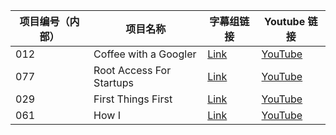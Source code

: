 






| 项目编号（内部） | 项目名称 | 字幕组链接 | Youtube 链接  |
| ---- | ---- | ---- | ---- |
|  012 | Coffee with a Googler  | [Link](/Startup/012-Coffee-With-A-Googler/index.html) | [YouTube](https://www.youtube.com/playlist?list=PLOU2XLYxmsIJP13VD_Cg8qS5g2bKWTaYx) |
|  077 | Root Access For Startups   | [Link](/Startup/077-Root-Access-For-Startups/index.html) | [YouTube](https://www.youtube.com/playlist?list=PLOU2XLYxmsILjw2c4ImxWXvi4vPrLCjYv) |
|  029 | First Things First   | [Link](/Startup/029-First-Things-First/index.html) | [YouTube](https://www.youtube.com/playlist?list=PLOU2XLYxmsIK4Kyt5EY-iJY3c7YsSNC8i) |
|  061 | How I   | [Link](/Startup/061-How-I/index.html) | [YouTube](https://www.youtube.com/playlist?list=PLOU2XLYxmsIIxexEszFQujHy38pG4pIk0) |